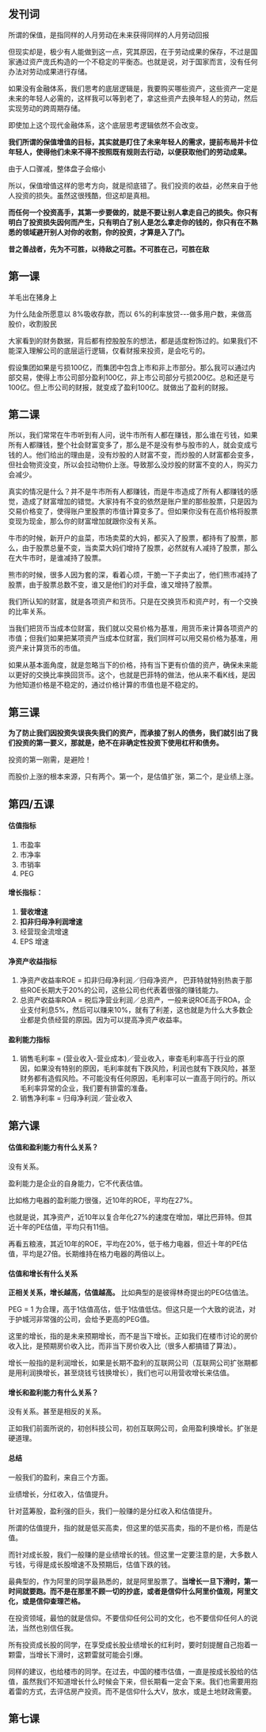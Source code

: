 ## 发刊词

所谓的保值，是指同样的人月劳动在未来获得同样的人月劳动回报

但现实却是，极少有人能做到这一点，究其原因，在于劳动成果的保存，不过是国家通过资产庞氏构造的一个不稳定的平衡态。也就是说，对于国家而言，没有任何办法对劳动成果进行存储。

如果没有金融体系，我们思考的底层逻辑是，我要购买哪些资产，这些资产一定是未来的年轻人必需的，这样我可以等到老了，拿这些资产去换年轻人的劳动，然后实现劳动的跨周期存储。

即使加上这个现代金融体系，这个底层思考逻辑依然不会改变。

**我们所谓的保值增值的目标，其实就是盯住了未来年轻人的需求，提前布局并卡位年轻人，使得他们未来不得不按照既有规则去行动，以便获取他们的劳动成果。**

由于人口骤减，整体盘子会缩小

所以，保值增值这样的思考方向，就是彻底错了。我们投资的收益，必然来自于他人投资的损失。虽然这很残酷，但这却是真相。

**而任何一个投资高手，其第一步要做的，就是不要让别人拿走自己的损失。你只有明白了投资损失因何而产生，只有明白了别人是怎么拿走你的钱的，你只有在不熟悉的领域避开别人对你的收割，你的投资，才算是入了门。**

**昔之善战者，先为不可胜，以待敌之可胜。不可胜在己，可胜在敌**

## 第一课

羊毛出在猪身上

为什么陆金所愿意以 8%吸收存款，而以 6%的利率放贷---做多用户数，来做高股价，收割股民

大家看到的财务数据，背后都有控股股东的想法，都是适度粉饰过的。如果我们不能深入理解公司的底层运行逻辑，仅看财报来投资，是会吃亏的。

假设集团如果是亏损100亿，而集团中包含上市和非上市部分。那么我可以通过内部交易，使得上市公司部分盈利100亿，非上市公司部分亏损200亿。总和还是亏100亿。但上市公司的财报，就变成了盈利100亿。就做出了盈利的财报。

## 第二课

所以，我们常常在牛市听到有人问，说牛市所有人都在赚钱，那么谁在亏钱，如果所有人都赚钱，整个社会财富变多了，那么是不是没有参与股市的人，就会变成亏钱的人。他们给出的理由是，没有炒股的人财富不变，而炒股的人财富都会变多，但社会物资没变，所以会拉动物价上涨。导致那么没炒股的财富不变的人，购买力会减少。

真实的情况是什么？并不是牛市所有人都赚钱，而是牛市造成了所有人都赚钱的感觉，造成了财富增加的错觉。大家持有不变的依然是账户里的那些股票，只是因为交易价格变了，使得账户里股票的市值计算变多了。但如果你没有在高价格将股票变现为现金，那么你的财富增加就跟你没有关系。

牛市的时候，新开户的韭菜，市场卖菜的大妈，都买入了股票，都持有了股票，那么，由于股票总量不变，当卖菜大妈们增持了股票，必然就有人减持了股票，那么在大牛市时，是谁减持了股票。

熊市的时候，很多人因为套的深，看着心烦，干脆一下子卖出了，他们熊市减持了股票，由于股票总数不变，谁又是他们的对手盘，谁又增持了股票。

我们所认知的财富，就是各项资产和货币。只是在交换货币和资产时，有一个交换的比率关系。

  当我们把货币当成本位财富，我们就以交易价格为基准，用货币来计算各项资产的市值；但我们如果把某项资产当成本位财富，我们同样可以用交易价格为基准，用资产来计算货币的市值。

如果从基本面角度，就是忽略当下的价格，持有当下更有价值的资产，确保未来能以更好的交换比率换回货币。这个，也就是巴菲特的做法，他从来不看K线，是因为他知道价格是不稳定的，通过价格计算的市值也是不稳定的。

## 第三课

**为了防止我们因投资失误丧失我们的资产，而承接了别人的债务，我们就引出了我们投资的第一要义，那就是，绝不在非确定性投资下使用杠杆和债务。**

投资的第一刚需，是避险！

而股价上涨的根本来源，只有两个。第一个，是估值扩张，第二个，是业绩上涨。

## 第四/五课

#### 估值指标

1. 市盈率
2. 市净率
3. 市销率
4. PEG

#### 增长指标：

1. **营收增速**
2. **扣非归母净利润增速**
3. 经营现金流增速
4. EPS 增速

#### 净资产收益指标

1. 净资产收益率ROE = 扣非归母净利润／归母净资产， 巴菲特就特别热衷于那些ROE长期大于20%的公司，这些公司也代表着很强的赚钱能力。
2. 总资产收益率ROA = 税后净营业利润／总资产，一般来说ROE高于ROA，企业支付利息5%，然后可以赚来10%，就有了利差，这也就是为什么大多数企业都是负债经营的原因。因为可以提高净资产收益率。

#### 盈利能力指标

1. 销售毛利率 = (营业收入-营业成本)／营业收入，审查毛利率高于行业的原因，如果没有特别的原因，毛利率就有下跌风险，利润也就有下跌风险，甚至财务都有造假风险。不可能没有任何原因，毛利率可以一直高于同行的。所以毛利率异常的企业，我们要有排雷的准备。
2. 销售净利率 = 归母净利润／营业收入
## 第六课

#### 估值和盈利能力有什么关系？

没有关系。

盈利能力是企业的自身能力，它不代表估值。

比如格力电器的盈利能力很强，近10年的ROE，平均在27%。

也就是说，其净资产，近10年以复合年化27%的速度在增加，堪比巴菲特。但其近十年的PE估值，平均只有11倍。

再看五粮液，其近10年的ROE，平均在20%，低于格力电器，但近十年的PE估值，平均是27倍。长期维持在格力电器的两倍以上。

#### 估值和增长有什么关系

**正相关关系，增长越高，估值越高。** 比如典型的是彼得林奇提出的PEG估值法。

PEG = 1 为合理，高于1估值高估，低于1估值低估。但这只是一个大致的说法，对于护城河非常强的公司，会给予更高的PEG值。

这里的增长，指的是未来预期增长，而不是当下增长。正如我们在楼市讨论的房价收入比，是预期房价收入比，而非当下房价收入比（很多人都搞错了算法）。

增长一般指的是利润增长，如果是长期不盈利的互联网公司（互联网公司扩张期都是用利润换增长，甚至烧钱亏钱换增长），我们也可以用营收增长来估值。 

#### 增长和盈利能力有什么关系？

没有关系。甚至是相反的关系。

正如我们前面所说的，初创科技公司，初创互联网公司，会用盈利换增长。扩张是硬道理。

#### 总结

一般我们的盈利，来自三个方面。

业绩增长，分红收入，估值提升。

针对蓝筹股，盈利强的巨头，我们一般赚的是分红收入和估值提升。

所谓的估值提升，指的就是低买高卖，但这里的低买高卖，指的不是价格，而是估值。

而针对成长股，我们一般赚的是业绩增长的钱。但这里一定要注意的是，大多数人亏钱，亏得是成长股增速不及预期后，估值下跌的钱。

最典型的，作为阿里的同学最熟悉的，就是阿里股票了。**当增长一旦下滑时，第一时间就要跑。而不是在那里不顾一切的抄底，或者是信仰什么阿里价值观，阿里文化，或是信仰查理芒格。**

在投资领域，最怕的就是信仰。不要信仰任何公司的文化，也不要信仰任何人的说法，当然也别信任我。

所有投资成长股的同学，在享受成长股业绩增长的红利时，要时刻提醒自己抱着一颗雷，当增长下滑时，这颗雷就可能会引爆。

同样的建议，也给楼市的同学。在过去，中国的楼市估值，一直是按成长股给的估值，虽然我们不知道增长什么时候会下来，但长期看一定会下来。我们也需要用抱着雷的方式，去评估房产投资。而不是信仰什么大V，放水，或是土地财政需要。

## 第七课

